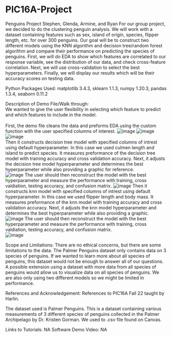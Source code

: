 # PIC16A-Project
Penguins Project
Stephen, Glenda, Armine, and Ryan
For our group project, we decided to do the clustering penguin analysis. We will work with a dataset containing features such as sex, island of origin, species, flipper length, etc. for over 300 penguins. Our goal will be to construct two different models using the KNN algorithm and decision tree/random forest algorithm and compare their performance on predicting the species of penguins. First, we will do EDA to show which features are correlated to our response variable, see the distribution of our data, and check cross-feature correlation. Next, we will use cross-validation to select the best hyperparameters. Finally, we will display our results which will be their accuracy scores on testing data. 

Python Packages Used: matplotlib 3.4.3, sklearn 1.1.3, numpy 1.20.3, pandas 1.3.4, seaborn 0.11.2

Description of Demo File/Walk through:
\
We wanted to give the user flexibility in selecting which feature to predict and which features to include in the model. 
\
\
    First, the demo file cleans the data and preforms EDA using the custom function with the user specified columns of interest. 
    ![image](https://user-images.githubusercontent.com/103079590/206025695-2bbc06bb-ee95-4c35-bd60-c17bf0b8d747.png)
    ![image](https://user-images.githubusercontent.com/103079590/206026083-12c749b7-dd70-4c12-98f2-df4c40aeb694.png)
    ![image](https://user-images.githubusercontent.com/103079590/206026132-a2e89a32-5972-43a6-9232-ae99f3e5464b.png)
    \
    Then it constructs decision tree model with specified columns of intrest using default hyperparameter. In this case we used culmen length and island to predict species. It measures preformance of the decision tree model with training accuracy and cross validation accuracy. Next, it adjusts the decision tree model hyperparameter and determines the best hyperparameter while also providing a graphic for reference.
    \
    ![image](https://user-images.githubusercontent.com/103079590/206026253-a39f7f10-8778-41cc-8925-ee10c2a91411.png)
The user should then reconstruct the model with the best hyperparameter and measure the performance with training, cross valdiation, testing accuracy, and confusion matrix. 
    ![image](https://user-images.githubusercontent.com/103079590/206028239-4fc04c64-20fa-4628-8017-8a6ae2ba5f69.png)
    Then it constructs knn model with specified columns of intrest using default hyperparameter. In this case we used flipper length and body mass. It measures preformance of the knn model with training accuracy and cross validation accuracy. Next, it adjusts the knn model hyperparameter and determines the best hyperparameter while also providing a graphic. 
    ![image](https://user-images.githubusercontent.com/103079590/206026518-68d22a68-c985-4154-a9d6-f0e13029fc10.png)
    The user should then reconstruct the model with the best hyperparameter and measure the performance with training, cross valdiation, testing accuracy, and confusion matrix.  
      ![image](https://user-images.githubusercontent.com/103079590/206026591-91e36193-3c56-4c45-b29d-24650ee9ec0a.png)

      
   


Scope and Limitations: There are no ethical concerns, but there are some limitations to the data. The Palmer Penguins dataset only contains data on 3 species of penguins. If we wanted to learn more about all species of penguins, this dataset would not be enough to answer all of our questions. A possible extension using a dataset with more data from all species of penguins would allow us to visualize data on all species of penguins. We are also only using two different models so we might be limited in performance. 

References and Acknowledgement: References to PIC16A Fall 22 taught by Harlin.

The dataset used is Palmer Penguins. This is a dataset containing various measurements of 3 different species of penguins collected in the Palmer Archipelago by Dr. Kristen Gorman. We used to .csv file found on Canvas.

Links to Tutorials: NA 
Software Demo Video: NA 
